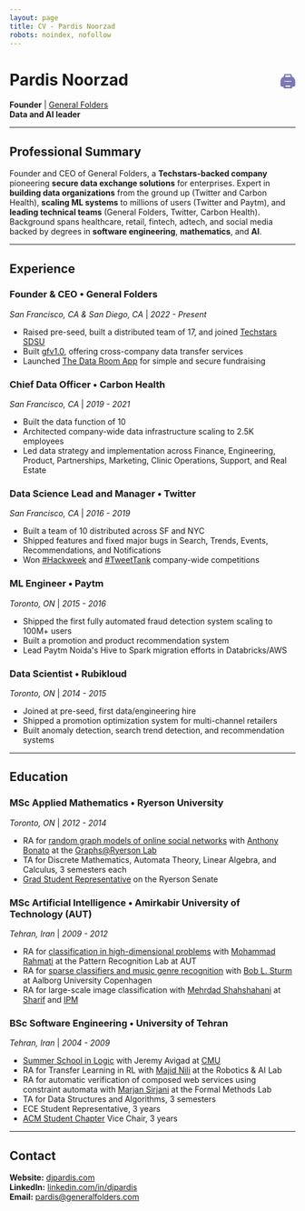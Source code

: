 ```yaml
---
layout: page
title: CV - Pardis Noorzad
robots: noindex, nofollow
---
```


<style>
/* Print styles for CV page - only hide header and footers */
@media print {
  /* TEST: Make background red to see if print CSS works */
  body {
    background-color: red !important;
  }
  
  /* Hide the masthead navigation header */
  .masthead {
    display: none !important;
  }
  
  /* Hide the newsletter signup footer */
  .newsletter-signup {
    display: none !important;
  }
  
  /* Hide the copyright footer */
  .copyright {
    display: none !important;
  }
  
  /* Hide the print icon when printing */
  .print-icon {
    display: none !important;
  }
  
  /* Cool hover effects for print icon */
  .print-icon {
    transition: all 0.2s ease;
    opacity: 0.7;
  }
  
  .print-icon:hover {
    opacity: 1;
    transform: scale(1.1);
  }
  
  /* Reduce paper margins */
  body {
    margin: 0.05in !important;
  }
  
  /* Reduce font sizes to fit on 2 pages */
  h1 {
    font-size: 20pt !important;
    margin: 10pt 0 8pt 0 !important;
  }
  
  h2 {
    font-size: 18pt !important;
    margin: 12pt 0 6pt 0 !important;
  }
  
  h3 {
    font-size: 16pt !important;
    margin: 10pt 0 4pt 0 !important;
  }
  
  p, li, div {
    font-size: 12pt !important;
    margin: 6pt 0 !important;
    line-height: 1.2 !important;
  }
  
  /* Reduce spacing between elements */
  ul, ol {
    margin: 8pt 0 !important;
    padding-left: 15pt !important;
  }
  
  li {
    margin: 3pt 0 !important;
  }
  
  hr {
    margin: 8pt 0 !important;
  }
  
  /* Reduce section spacing */
  .page > * {
    margin-bottom: 8pt !important;
  }
  

}
</style>

# Pardis Noorzad <a href="#" onclick="window.print(); return false;" style="color: #7d78b5; text-decoration: none; margin-left: auto; display: inline-block; float: right; vertical-align: baseline;" class="print-icon">🖨️</a>

**Founder** | <a href="https://generalfolders.com" target="_blank">General Folders</a>  
**Data and AI leader**

---

## Professional Summary

Founder and CEO of General Folders, a **Techstars-backed company** pioneering **secure data exchange solutions** for enterprises. Expert in **building data organizations** from the ground up (Twitter and Carbon Health), **scaling ML systems** to millions of users (Twitter and Paytm), and **leading technical teams** (General Folders, Twitter, Carbon Health). Background spans healthcare, retail, fintech, adtech, and social media backed by degrees in **software engineering**, **mathematics**, and **AI**.

---

## Experience

### **Founder & CEO** • General Folders
*San Francisco, CA & San Diego, CA* | *2022 - Present*

- Raised pre-seed, built a distributed team of 17, and joined <a href="https://www.techstars.com/newsroom/new-class-san-diego-sdsu" target="_blank">Techstars SDSU</a>
- Built <a href="https://generalfolders.com" target="_blank">gfv1.0</a>, offering cross-company data transfer services
- Launched <a href="https://thedataroom.app" target="_blank">The Data Room App</a> for simple and secure fundraising

### **Chief Data Officer** • Carbon Health
*San Francisco, CA* | *2019 - 2021*

- Built the data function of 10 
- Architected company-wide data infrastructure scaling to 2.5K employees
- Led data strategy and implementation across Finance, Engineering, Product, Partnerships, Marketing, Clinic Operations, Support, and Real Estate

### **Data Science Lead and Manager** • Twitter
*San Francisco, CA* | *2016 - 2019*

- Built a team of 10 distributed across SF and NYC
- Shipped features and fixed major bugs in Search, Trends, Events, Recommendations, and Notifications
- Won <a href="https://x.com/jadeloyzaga/status/1142237141495189504" target="_blank">#Hackweek</a> and <a href="https://x.com/djpardis/status/1089036783050842113" target="_blank">#TweetTank</a> company-wide competitions

### **ML Engineer** • Paytm
*Toronto, ON* | *2015 - 2016*

- Shipped the first fully automated fraud detection system scaling to 100M+ users
- Built a promotion and product recommendation system
- Lead Paytm Noida's Hive to Spark migration efforts in Databricks/AWS

### **Data Scientist** • Rubikloud
*Toronto, ON* | *2014 - 2015*

- Joined at pre-seed, first data/engineering hire
- Shipped a promotion optimization system for multi-channel retailers 
- Built anomaly detection, search trend detection, and recommendation systems

---

## Education

### **MSc Applied Mathematics** • Ryerson University
*Toronto, ON* | *2012 - 2014*

- RA for <a href="https://djpardis.com/files/modeling_the_facebook_social_network.pdf" target="_blank">random graph models of online social networks</a> with <a href="https://math.ryerson.ca/~abonato/" target="_blank">Anthony Bonato</a> at the <a href="https://www.torontomu.ca/graphs-group/" target="_blank">Graphs@Ryerson Lab</a>
- TA for Discrete Mathematics, Automata Theory, Linear Algebra, and Calculus, 3 semesters each
- <a href="https://www.torontomu.ca/content/dam/senate/senate-meetings/agenda/2013/20130604agendamin.pdf" target="_blank">Grad Student Representative</a> on the Ryerson Senate

### **MSc Artificial Intelligence** • Amirkabir University of Technology (AUT)
*Tehran, Iran* | *2009 - 2012*

- RA for <a href="https://djpardis.com/files/Noorzad2012b.pdf" target="_blank">classification in high-dimensional problems</a> with <a href="https://scholar.google.com/citations?user=EYk7M80AAAAJ&hl=en" target="_blank">Mohammad Rahmati</a> at the Pattern Recognition Lab at AUT
- RA for <a href="https://djpardis.com/files/genreSturmNoorzad20120116.pdf" target="_blank">sparse classifiers and music genre recognition</a> with <a href="https://www.kth.se/profile/bobs" target="_blank">Bob L. Sturm</a> at Aalborg University Copenhagen
- RA for large-scale image classification with <a href="https://www.genealogy.math.ndsu.nodak.edu/id.php?id=32512" target="_blank"> Mehrdad Shahshahani</a> at <a href="https://en.sharif.ir/" target="_blank">Sharif</a> and <a href="https://www.ipm.ac.ir/" target="_blank">IPM</a>

### **BSc Software Engineering** • University of Tehran
*Tehran, Iran* | *2004 - 2009*

- <a href="https://www.cmu.edu/dietrich/philosophy/undergraduate/summer-school/index.html" target="_blank">Summer School in Logic</a> with Jeremy Avigad at <a href="https://www.cmu.edu/" target="_blank">CMU</a> 
- RA for Transfer Learning in RL with <a href="https://www.ipm.ac.ir/personalinfo.jsp?PeopleCode=IP0000028" target="_blank">Majid Nili</a> at the Robotics & AI Lab
- RA for automatic verification of composed web services using constraint automata with <a href="https://www.es.mdu.se/staff/3242-Marjan_Sirjani" target="_blank">Marjan Sirjani</a> at the Formal Methods Lab
- TA for Data Structures and Algorithms, 3 semesters
- ECE Student Representative, 3 years
- <a href="https://www.linkedin.com/company/ut-acm/" target="_blank">ACM Student Chapter</a> Vice Chair, 3 years

---

## Contact

**Website:** <a href="https://djpardis.com" target="_blank">djpardis.com</a>  
**LinkedIn:** <a href="https://linkedin.com/in/djpardis" target="_blank">linkedin.com/in/djpardis</a>  
**Email:** <a href="mailto:pardis@generalfolders.com">pardis@generalfolders.com</a>
